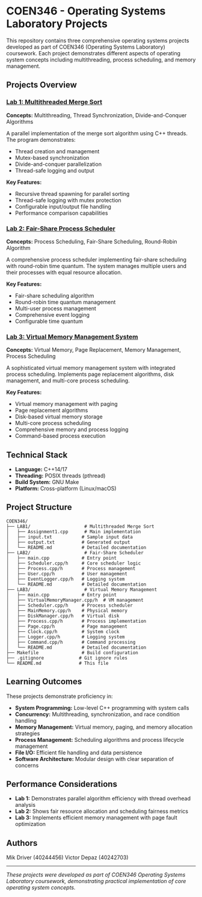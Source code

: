 # COEN346 - Operating Systems Laboratory Projects

This repository contains three comprehensive operating systems projects developed as part of COEN346 (Operating Systems Laboratory) coursework. Each project demonstrates different aspects of operating system concepts including multithreading, process scheduling, and memory management.

## Projects Overview

### [Lab 1: Multithreaded Merge Sort](./LAB1/)
**Concepts:** Multithreading, Thread Synchronization, Divide-and-Conquer Algorithms

A parallel implementation of the merge sort algorithm using C++ threads. The program demonstrates:
- Thread creation and management
- Mutex-based synchronization
- Divide-and-conquer parallelization
- Thread-safe logging and output

**Key Features:**
- Recursive thread spawning for parallel sorting
- Thread-safe logging with mutex protection
- Configurable input/output file handling
- Performance comparison capabilities

### [Lab 2: Fair-Share Process Scheduler](./LAB2/)
**Concepts:** Process Scheduling, Fair-Share Scheduling, Round-Robin Algorithm

A comprehensive process scheduler implementing fair-share scheduling with round-robin time quantum. The system manages multiple users and their processes with equal resource allocation.

**Key Features:**
- Fair-share scheduling algorithm
- Round-robin time quantum management
- Multi-user process management
- Comprehensive event logging
- Configurable time quantum

### [Lab 3: Virtual Memory Management System](./LAB3/)
**Concepts:** Virtual Memory, Page Replacement, Memory Management, Process Scheduling

A sophisticated virtual memory management system with integrated process scheduling. Implements page replacement algorithms, disk management, and multi-core process scheduling.

**Key Features:**
- Virtual memory management with paging
- Page replacement algorithms
- Disk-based virtual memory storage
- Multi-core process scheduling
- Comprehensive memory and process logging
- Command-based process execution

## Technical Stack

- **Language:** C++14/17
- **Threading:** POSIX threads (pthread)
- **Build System:** GNU Make
- **Platform:** Cross-platform (Linux/macOS)

## Project Structure

```
COEN346/
├── LAB1/                    # Multithreaded Merge Sort
│   ├── Assignment1.cpp      # Main implementation
│   ├── input.txt           # Sample input data
│   ├── output.txt          # Generated output
│   └── README.md           # Detailed documentation
├── LAB2/                    # Fair-Share Scheduler
│   ├── main.cpp            # Entry point
│   ├── Scheduler.cpp/h     # Core scheduler logic
│   ├── Process.cpp/h       # Process management
│   ├── User.cpp/h          # User management
│   ├── EventLogger.cpp/h   # Logging system
│   └── README.md           # Detailed documentation
├── LAB3/                    # Virtual Memory Management
│   ├── main.cpp            # Entry point
│   ├── VirtualMemoryManager.cpp/h  # VM management
│   ├── Scheduler.cpp/h     # Process scheduler
│   ├── MainMemory.cpp/h    # Physical memory
│   ├── DiskManager.cpp/h   # Virtual disk
│   ├── Process.cpp/h       # Process implementation
│   ├── Page.cpp/h          # Page management
│   ├── Clock.cpp/h         # System clock
│   ├── Logger.cpp/h        # Logging system
│   ├── Command.cpp/h       # Command processing
│   └── README.md           # Detailed documentation
├── Makefile                # Build configuration
├── .gitignore             # Git ignore rules
└── README.md              # This file
```

## Learning Outcomes

These projects demonstrate proficiency in:

- **System Programming:** Low-level C++ programming with system calls
- **Concurrency:** Multithreading, synchronization, and race condition handling
- **Memory Management:** Virtual memory, paging, and memory allocation strategies
- **Process Management:** Scheduling algorithms and process lifecycle management
- **File I/O:** Efficient file handling and data persistence
- **Software Architecture:** Modular design with clear separation of concerns

## Performance Considerations

- **Lab 1:** Demonstrates parallel algorithm efficiency with thread overhead analysis
- **Lab 2:** Shows fair resource allocation and scheduling fairness metrics
- **Lab 3:** Implements efficient memory management with page fault optimization

## Authors
Mik Driver (40244456)
Victor Depaz (40242703)

---

*These projects were developed as part of COEN346 Operating Systems Laboratory coursework, demonstrating practical implementation of core operating system concepts.*
